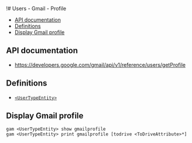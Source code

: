 !# Users - Gmail - Profile
- [API documentation](#api-documentation)
- [Definitions](#definitions)
- [Display Gmail profile](#display-gmail-profile)

## API documentation
* https://developers.google.com/gmail/api/v1/reference/users/getProfile

## Definitions
* [`<UserTypeEntity>`](Collections-of-Users)

## Display Gmail profile
```
gam <UserTypeEntity> show gmailprofile
gam <UserTypeEntity> print gmailprofile [todrive <ToDriveAttribute>*]
```
